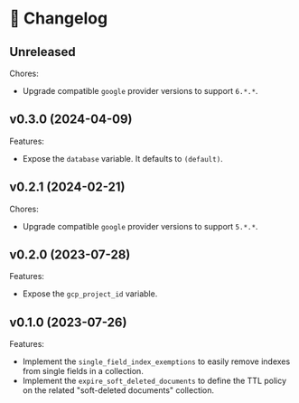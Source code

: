 # 🔖 Changelog

## Unreleased

Chores:

- Upgrade compatible `google` provider versions to support `6.*.*`.

## v0.3.0 (2024-04-09)

Features:

- Expose the `database` variable. It defaults to `(default)`.

## v0.2.1 (2024-02-21)

Chores:

- Upgrade compatible `google` provider versions to support `5.*.*`.

## v0.2.0 (2023-07-28)

Features:

- Expose the `gcp_project_id` variable.

## v0.1.0 (2023-07-26)

Features:

- Implement the `single_field_index_exemptions` to easily remove indexes from single fields in a collection.
- Implement the `expire_soft_deleted_documents` to define the TTL policy on the related "soft-deleted documents" collection.
